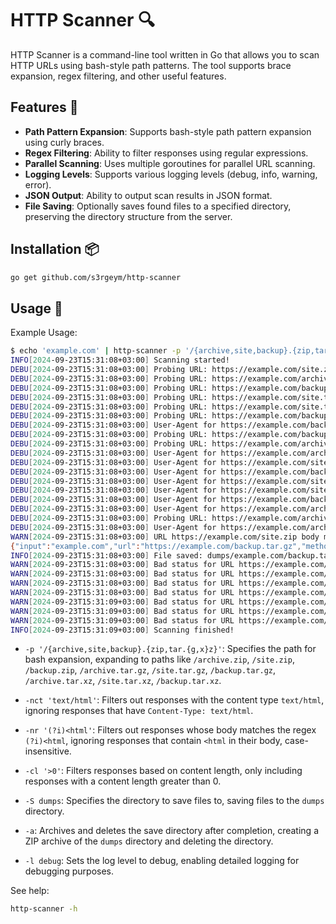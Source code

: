 # HTTP Scanner 🔍

HTTP Scanner is a command-line tool written in Go that allows you to scan HTTP URLs using bash-style path patterns. The tool supports brace expansion, regex filtering, and other useful features.

## Features 🌟

- **Path Pattern Expansion**: Supports bash-style path pattern expansion using curly braces.
- **Regex Filtering**: Ability to filter responses using regular expressions.
- **Parallel Scanning**: Uses multiple goroutines for parallel URL scanning.
- **Logging Levels**: Supports various logging levels (debug, info, warning, error).
- **JSON Output**: Ability to output scan results in JSON format.
- **File Saving**: Optionally saves found files to a specified directory, preserving the directory structure from the server.

## Installation 📦

```bash
go get github.com/s3rgeym/http-scanner
```

## Usage 🚀

Example Usage:

```bash
$ echo 'example.com' | http-scanner -p '/{archive,site,backup}.{zip,tar.{g,x}z}' -nct 'text/html' -nr '(?i)<html' -cl '>0' -S dumps -a -l debug
INFO[2024-09-23T15:31:08+03:00] Scanning started!
DEBU[2024-09-23T15:31:08+03:00] Probing URL: https://example.com/site.zip
DEBU[2024-09-23T15:31:08+03:00] Probing URL: https://example.com/archive.tar.gz
DEBU[2024-09-23T15:31:08+03:00] Probing URL: https://example.com/backup.tar.xz
DEBU[2024-09-23T15:31:08+03:00] Probing URL: https://example.com/site.tar.gz
DEBU[2024-09-23T15:31:08+03:00] Probing URL: https://example.com/site.tar.xz
DEBU[2024-09-23T15:31:08+03:00] Probing URL: https://example.com/backup.zip
DEBU[2024-09-23T15:31:08+03:00] User-Agent for https://example.com/backup.zip: Mozilla/5.0 (Windows NT 10.0; Win64; x64) AppleWebKit/537.36 (KHTML, like Gecko) Chrome/125.0.0.0 Safari/537.36
DEBU[2024-09-23T15:31:08+03:00] Probing URL: https://example.com/backup.tar.gz
DEBU[2024-09-23T15:31:08+03:00] Probing URL: https://example.com/archive.zip
DEBU[2024-09-23T15:31:08+03:00] User-Agent for https://example.com/archive.zip: Mozilla/5.0 (Macintosh; Intel Mac OS X 10_15_7) AppleWebKit/537.36 (KHTML, like Gecko) Chrome/102.0.0.0 Safari/537.36
DEBU[2024-09-23T15:31:08+03:00] User-Agent for https://example.com/site.zip: Mozilla/5.0 (Macintosh; Intel Mac OS X 10_15_7) AppleWebKit/537.36 (KHTML, like Gecko) Chrome/122.0.0.0 Safari/537.36
DEBU[2024-09-23T15:31:08+03:00] User-Agent for https://example.com/backup.tar.gz: Mozilla/5.0 (Macintosh; Intel Mac OS X 10_15_7) AppleWebKit/537.36 (KHTML, like Gecko) Chrome/121.0.0.0 Safari/537.36
DEBU[2024-09-23T15:31:08+03:00] User-Agent for https://example.com/site.tar.gz: Mozilla/5.0 (Macintosh; Intel Mac OS X 10_15_7) AppleWebKit/537.36 (KHTML, like Gecko) Chrome/93.0.0.0 Safari/537.36
DEBU[2024-09-23T15:31:08+03:00] User-Agent for https://example.com/site.tar.xz: Mozilla/5.0 (Macintosh; Intel Mac OS X 10_15_7) AppleWebKit/537.36 (KHTML, like Gecko) Chrome/116.0.0.0 Safari/537.36
DEBU[2024-09-23T15:31:08+03:00] User-Agent for https://example.com/backup.tar.xz: Mozilla/5.0 (Macintosh; Intel Mac OS X 10_15_7) AppleWebKit/537.36 (KHTML, like Gecko) Chrome/121.0.0.0 Safari/537.36
DEBU[2024-09-23T15:31:08+03:00] User-Agent for https://example.com/archive.tar.gz: Mozilla/5.0 (X11; Linux x86_64) AppleWebKit/537.36 (KHTML, like Gecko) Chrome/91.0.0.0 Safari/537.36
DEBU[2024-09-23T15:31:08+03:00] Probing URL: https://example.com/archive.tar.xz
DEBU[2024-09-23T15:31:08+03:00] User-Agent for https://example.com/archive.tar.xz: Mozilla/5.0 (X11; Linux x86_64) AppleWebKit/537.36 (KHTML, like Gecko) Chrome/125.0.0.0 Safari/537.36
WARN[2024-09-23T15:31:08+03:00] URL https://example.com/site.zip body matches not-allowed regex (?i)<html
{"input":"example.com","url":"https://example.com/backup.tar.gz","method":"GET","host":"example.com","path":"/backup.tar.gz","completion_date":"2024-09-23T15:31:08+03:00","status":200,"content_type":"application/octet-stream","content_length":1517,"ip":"120.34.56.78"}
INFO[2024-09-23T15:31:08+03:00] File saved: dumps/example.com/backup.tar.gz
WARN[2024-09-23T15:31:08+03:00] Bad status for URL https://example.com/site.tar.gz: 404
WARN[2024-09-23T15:31:08+03:00] Bad status for URL https://example.com/archive.tar.gz: 404
WARN[2024-09-23T15:31:08+03:00] Bad status for URL https://example.com/archive.zip: 404
WARN[2024-09-23T15:31:08+03:00] Bad status for URL https://example.com/backup.zip: 404
WARN[2024-09-23T15:31:09+03:00] Bad status for URL https://example.com/site.tar.xz: 404
WARN[2024-09-23T15:31:09+03:00] Bad status for URL https://example.com/backup.tar.xz: 404
WARN[2024-09-23T15:31:09+03:00] Bad status for URL https://example.com/archive.tar.xz: 404
INFO[2024-09-23T15:31:09+03:00] Scanning finished!
```

- `-p '/{archive,site,backup}.{zip,tar.{g,x}z}'`: Specifies the path for bash expansion, expanding to paths like `/archive.zip`, `/site.zip`, `/backup.zip`, `/archive.tar.gz`, `/site.tar.gz`, `/backup.tar.gz`, `/archive.tar.xz`, `/site.tar.xz`, `/backup.tar.xz`.

- `-nct 'text/html'`: Filters out responses with the content type `text/html`, ignoring responses that have `Content-Type: text/html`.

- `-nr '(?i)<html'`: Filters out responses whose body matches the regex `(?i)<html`, ignoring responses that contain `<html` in their body, case-insensitive.

- `-cl '>0'`: Filters responses based on content length, only including responses with a content length greater than 0.

- `-S dumps`: Specifies the directory to save files to, saving files to the `dumps` directory.

- `-a`: Archives and deletes the save directory after completion, creating a ZIP archive of the `dumps` directory and deleting the directory.

- `-l debug`: Sets the log level to debug, enabling detailed logging for debugging purposes.

See help:

```bash
http-scanner -h
```
